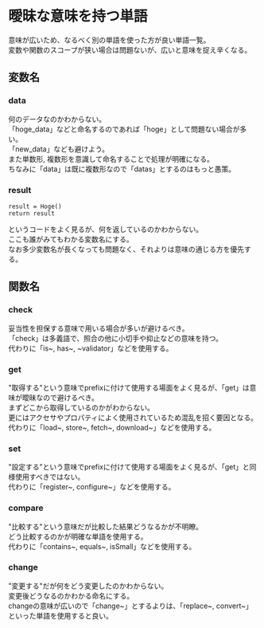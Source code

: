 # 曖昧な意味を持つ単語
意味が広いため、なるべく別の単語を使った方が良い単語一覧。  
変数や関数のスコープが狭い場合は問題ないが、広いと意味を捉え辛くなる。  

## 変数名
### data
何のデータなのかわからない。  
「hoge_data」などと命名するのであれば「hoge」として問題ない場合が多い。  
「new_data」なども避けよう。  
また単数形, 複数形を意識して命名することで処理が明確になる。  
ちなみに「data」は既に複数形なので「datas」とするのはもっと愚策。

### result
```
result = Hoge()
return result
```
というコードをよく見るが、何を返しているのかわからない。  
ここも誰がみてもわかる変数名にする。  
なお多少変数名が長くなっても問題なく、それよりは意味の通じる方を優先する。  

## 関数名
### check
妥当性を担保する意味で用いる場合が多いが避けるべき。  
「check」は多義語で、照合の他に小切手や抑止などの意味を持つ。  
代わりに「is~, has~, ~validator」などを使用する。  

### get
"取得する"という意味でprefixに付けて使用する場面をよく見るが、「get」は意味が曖昧なので避けるべき。  
まずどこから取得しているのかがわからない。  
更にはアクセサやプロパティによく使用されているため混乱を招く要因となる。  
代わりに「load~, store~, fetch~, download~」などを使用する。  

### set
"設定する"という意味でprefixに付けて使用する場面をよく見るが、「get」と同様使用すべきではない。  
代わりに「register~, configure~」などを使用する。

### compare
"比較する"という意味だが比較した結果どうなるかが不明瞭。  
どう比較するのかが明確な単語を使用する。  
代わりに「contains~, equals~, isSmall」などを使用する。

### change
"変更する"だが何をどう変更したのかわからない。  
変更後どうなるのかわかる命名にする。  
changeの意味が広いので「change~」とするよりは、「replace~, convert~」といった単語を使用すると良い。  
